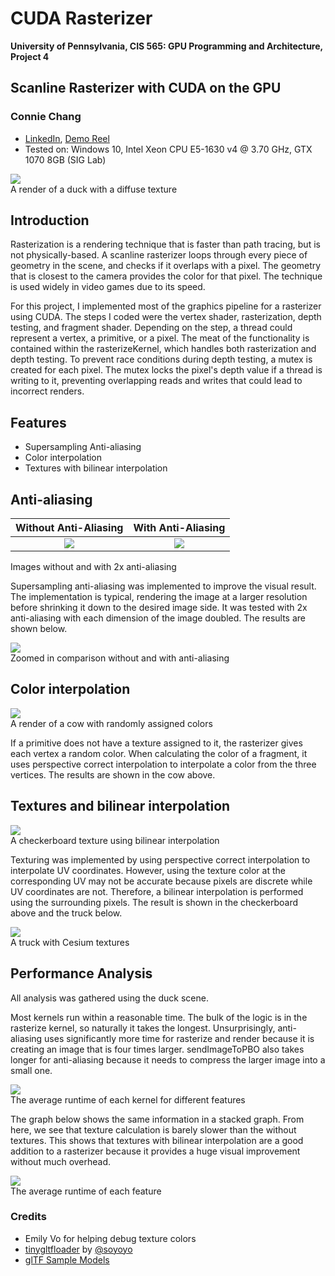 CUDA Rasterizer
===============

**University of Pennsylvania, CIS 565: GPU Programming and Architecture, Project 4**

## Scanline Rasterizer with CUDA on the GPU
### Connie Chang
  * [LinkedIn](https://www.linkedin.com/in/conniechang44), [Demo Reel](https://www.vimeo.com/ConChang/DemoReel)
* Tested on: Windows 10, Intel Xeon CPU E5-1630 v4 @ 3.70 GHz, GTX 1070 8GB (SIG Lab)

![](renders/10-15-02-10-duck-texture.PNG)  
A render of a duck with a diffuse texture

## Introduction
Rasterization is a rendering technique that is faster than path tracing, but is not physically-based. A scanline rasterizer loops through every piece of geometry in the scene, and checks if it overlaps with a pixel. The geometry that is closest to the camera provides the color for that pixel. The technique is used widely in video games due to its speed.  

For this project, I implemented most of the graphics pipeline for a rasterizer using CUDA. The steps I coded were the vertex shader, rasterization, depth testing, and fragment shader. Depending on the step, a thread could represent a vertex, a primitive, or a pixel. The meat of the functionality is contained within the rasterizeKernel, which handles both rasterization and depth testing. To prevent race conditions during depth testing, a mutex is created for each pixel. The mutex locks the pixel's depth value if a thread is writing to it, preventing overlapping reads and writes that could lead to incorrect renders.

## Features
- Supersampling Anti-aliasing
- Color interpolation
- Textures with bilinear interpolation

## Anti-aliasing

Without Anti-Aliasing             |  With Anti-Aliasing
:-------------------------:|:-------------------------:
![](renders/10-13-04-23-tri-noAA.PNG)  |  ![](renders/10-13-04-23-tri-noAA.PNG)

Images without and with 2x anti-aliasing  

Supersampling anti-aliasing was implemented to improve the visual result. The implementation is typical, rendering the image at a larger resolution before shrinking it down to the desired image side. It was tested with 2x anti-aliasing with each dimension of the image doubled. The results are shown below.  

![](renders/aa-comparison.png)  
Zoomed in comparison without and with anti-aliasing  

## Color interpolation
![](renders/10-14-3-50-cow-colorInterp.PNG)  
A render of a cow with randomly assigned colors  

If a primitive does not have a texture assigned to it, the rasterizer gives each vertex a random color. When calculating the color of a fragment, it uses perspective correct interpolation to interpolate a color from the three vertices. The results are shown in the cow above.  

## Textures and bilinear interpolation
![](renders/10-14-12-58-checkerboard-bilinear.PNG)  
A checkerboard texture using bilinear interpolation  

Texturing was implemented by using perspective correct interpolation to interpolate UV coordinates. However, using the texture color at the corresponding UV may not be accurate because pixels are discrete while UV coordinates are not. Therefore, a bilinear interpolation is performed using the surrounding pixels. The result is shown in the checkerboard above and the truck below.  

![](renders/10-15-02-20-truck.PNG)  
A truck with Cesium textures  

## Performance Analysis
All analysis was gathered using the duck scene.  

Most kernels run within a reasonable time. The bulk of the logic is in the rasterize kernel, so naturally it takes the longest. Unsurprisingly, anti-aliasing uses significantly more time for rasterize and render because it is creating an image that is four times larger. sendImageToPBO also takes longer for anti-aliasing because it needs to compress the larger image into a small one.  

![](renders/Average_Kernel_Runtimes.png)  
The average runtime of each kernel for different features  

The graph below shows the same information in a stacked graph. From here, we see that texture calculation is barely slower than the without textures. This shows that textures with bilinear interpolation are a good addition to a rasterizer because it provides a huge visual improvement without much overhead.  

![](renders/Average_Runtime_Optimization.png)  
The average runtime of each feature  


### Credits

* Emily Vo for helping debug texture colors
* [tinygltfloader](https://github.com/syoyo/tinygltfloader) by [@soyoyo](https://github.com/syoyo)
* [glTF Sample Models](https://github.com/KhronosGroup/glTF/blob/master/sampleModels/README.md)
